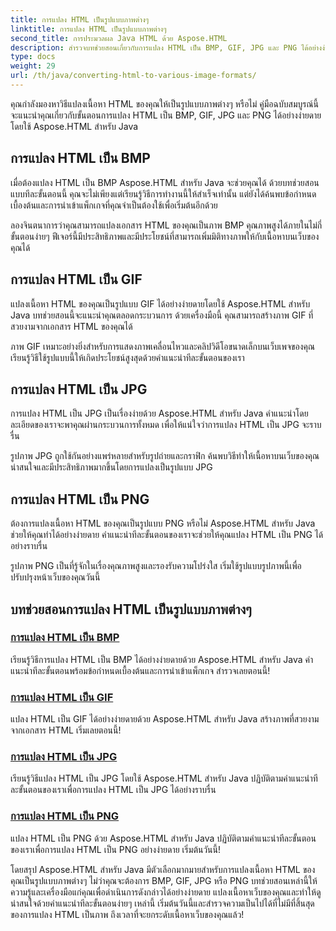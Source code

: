 ```yaml
---
title: การแปลง HTML เป็นรูปแบบภาพต่างๆ
linktitle: การแปลง HTML เป็นรูปแบบภาพต่างๆ
second_title: การประมวลผล Java HTML ด้วย Aspose.HTML
description: สำรวจบทช่วยสอนเกี่ยวกับการแปลง HTML เป็น BMP, GIF, JPG และ PNG ได้อย่างง่ายดายด้วย Aspose.HTML สำหรับ Java สร้างรูปภาพที่สวยงามจากเอกสาร HTML
type: docs
weight: 29
url: /th/java/converting-html-to-various-image-formats/
---
```


คุณกำลังมองหาวิธีแปลงเนื้อหา HTML ของคุณให้เป็นรูปแบบภาพต่างๆ หรือไม่ คู่มือฉบับสมบูรณ์นี้จะแนะนำคุณเกี่ยวกับขั้นตอนการแปลง HTML เป็น BMP, GIF, JPG และ PNG ได้อย่างง่ายดายโดยใช้ Aspose.HTML สำหรับ Java 

## การแปลง HTML เป็น BMP

เมื่อต้องแปลง HTML เป็น BMP Aspose.HTML สำหรับ Java จะช่วยคุณได้ ด้วยบทช่วยสอนแบบทีละขั้นตอนนี้ คุณจะไม่เพียงแต่เรียนรู้วิธีการทำงานนี้ให้สำเร็จเท่านั้น แต่ยังได้ค้นพบข้อกำหนดเบื้องต้นและการนำเข้าแพ็กเกจที่คุณจำเป็นต้องใช้เพื่อเริ่มต้นอีกด้วย

ลองจินตนาการว่าคุณสามารถแปลงเอกสาร HTML ของคุณเป็นภาพ BMP คุณภาพสูงได้ภายในไม่กี่ขั้นตอนง่ายๆ ฟีเจอร์นี้มีประสิทธิภาพและมีประโยชน์ที่สามารถเพิ่มมิติทางภาพให้กับเนื้อหาบนเว็บของคุณได้

## การแปลง HTML เป็น GIF

แปลงเนื้อหา HTML ของคุณเป็นรูปแบบ GIF ได้อย่างง่ายดายโดยใช้ Aspose.HTML สำหรับ Java บทช่วยสอนนี้จะแนะนำคุณตลอดกระบวนการ ด้วยเครื่องมือนี้ คุณสามารถสร้างภาพ GIF ที่สวยงามจากเอกสาร HTML ของคุณได้

ภาพ GIF เหมาะอย่างยิ่งสำหรับการแสดงภาพเคลื่อนไหวและคลิปวิดีโอขนาดเล็กบนเว็บเพจของคุณ เรียนรู้วิธีใช้รูปแบบนี้ให้เกิดประโยชน์สูงสุดด้วยคำแนะนำทีละขั้นตอนของเรา

## การแปลง HTML เป็น JPG

การแปลง HTML เป็น JPG เป็นเรื่องง่ายด้วย Aspose.HTML สำหรับ Java คำแนะนำโดยละเอียดของเราจะพาคุณผ่านกระบวนการทั้งหมด เพื่อให้แน่ใจว่าการแปลง HTML เป็น JPG จะราบรื่น

รูปภาพ JPG ถูกใช้กันอย่างแพร่หลายสำหรับรูปถ่ายและกราฟิก ค้นพบวิธีทำให้เนื้อหาบนเว็บของคุณน่าสนใจและมีประสิทธิภาพมากขึ้นโดยการแปลงเป็นรูปแบบ JPG

## การแปลง HTML เป็น PNG

ต้องการแปลงเนื้อหา HTML ของคุณเป็นรูปแบบ PNG หรือไม่ Aspose.HTML สำหรับ Java ช่วยให้คุณทำได้อย่างง่ายดาย คำแนะนำทีละขั้นตอนของเราจะช่วยให้คุณแปลง HTML เป็น PNG ได้อย่างราบรื่น

รูปภาพ PNG เป็นที่รู้จักในเรื่องคุณภาพสูงและรองรับความโปร่งใส เริ่มใช้รูปแบบรูปภาพนี้เพื่อปรับปรุงหน้าเว็บของคุณวันนี้

## บทช่วยสอนการแปลง HTML เป็นรูปแบบภาพต่างๆ
### [การแปลง HTML เป็น BMP](./convert-html-to-bmp/)
เรียนรู้วิธีการแปลง HTML เป็น BMP ได้อย่างง่ายดายด้วย Aspose.HTML สำหรับ Java คำแนะนำทีละขั้นตอนพร้อมข้อกำหนดเบื้องต้นและการนำเข้าแพ็กเกจ สำรวจเลยตอนนี้!
### [การแปลง HTML เป็น GIF](./convert-html-to-gif/)
แปลง HTML เป็น GIF ได้อย่างง่ายดายด้วย Aspose.HTML สำหรับ Java สร้างภาพที่สวยงามจากเอกสาร HTML เริ่มเลยตอนนี้!
### [การแปลง HTML เป็น JPG](./convert-html-to-jpg/)
เรียนรู้วิธีแปลง HTML เป็น JPG โดยใช้ Aspose.HTML สำหรับ Java ปฏิบัติตามคำแนะนำทีละขั้นตอนของเราเพื่อการแปลง HTML เป็น JPG ได้อย่างราบรื่น
### [การแปลง HTML เป็น PNG](./convert-html-to-png/)
แปลง HTML เป็น PNG ด้วย Aspose.HTML สำหรับ Java ปฏิบัติตามคำแนะนำทีละขั้นตอนของเราเพื่อการแปลง HTML เป็น PNG อย่างง่ายดาย เริ่มต้นวันนี้!

โดยสรุป Aspose.HTML สำหรับ Java มีตัวเลือกมากมายสำหรับการแปลงเนื้อหา HTML ของคุณเป็นรูปแบบภาพต่างๆ ไม่ว่าคุณจะต้องการ BMP, GIF, JPG หรือ PNG บทช่วยสอนเหล่านี้ให้ความรู้และเครื่องมือแก่คุณเพื่อดำเนินการดังกล่าวได้อย่างง่ายดาย แปลงเนื้อหาเว็บของคุณและทำให้ดูน่าสนใจด้วยคำแนะนำทีละขั้นตอนง่ายๆ เหล่านี้ เริ่มต้นวันนี้และสำรวจความเป็นไปได้ที่ไม่มีที่สิ้นสุดของการแปลง HTML เป็นภาพ ถึงเวลาที่จะยกระดับเนื้อหาเว็บของคุณแล้ว!